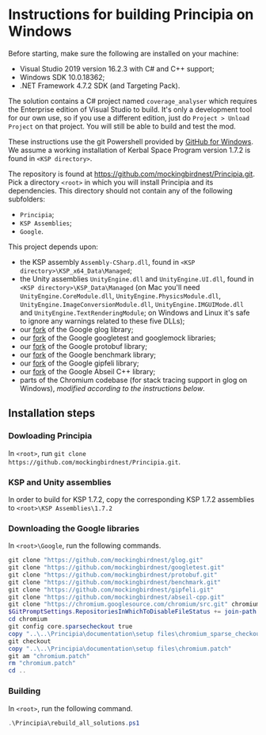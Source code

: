 # Instructions for building Principia on Windows

Before starting, make sure the following are installed on your machine:
* Visual Studio 2019 version 16.2.3 with C# and C++ support;
* Windows SDK 10.0.18362;
* .NET Framework 4.7.2 SDK (and Targeting Pack).

The solution contains a C# project named `coverage_analyser` which requires
the Enterprise edition of Visual Studio to build.  It's only a development
tool for our own use, so if you use a different edition, just do 
`Project > Unload Project` on that project.  You will still be able to build 
and test the mod.

These instructions use the git Powershell provided by [GitHub for Windows](https://windows.github.com/).
We assume a working installation of Kerbal Space Program version 1.7.2 is found in `<KSP directory>`.

The repository is found at https://github.com/mockingbirdnest/Principia.git.
Pick a directory `<root>` in which you will install Principia and its
dependencies.
This directory should not contain any of the following subfolders:
- `Principia`;
- `KSP Assemblies`;
- `Google`.

This project depends upon:
- the KSP assembly `Assembly-CSharp.dll`, found in `<KSP directory>\KSP_x64_Data\Managed`;
- the Unity assemblies `UnityEngine.dll` and `UnityEngine.UI.dll`, found in
  `<KSP directory>\KSP_Data\Managed` (on Mac you'll need `UnityEngine.CoreModule.dll`,
  `UnityEngine.PhysicsModule.dll`, `UnityEngine.ImageConversionModule.dll`,
  `UnityEngine.IMGUIMode.dll` and `UnityEngine.TextRenderingModule`; on Windows and Linux
  it's safe to ignore any warnings related to these five DLLs);
- our [fork](https://github.com/mockingbirdnest/glog) of the Google glog
  library;
- our [fork](https://github.com/mockingbirdnest/googletest) of the Google googletest
  and googlemock libraries;
- our [fork](https://github.com/mockingbirdnest/protobuf) of the Google
  protobuf library;
- our [fork](https://github.com/mockingbirdnest/benchmark) of the Google
  benchmark library;
- our [fork](https://github.com/mockingbirdnest/gipfeli) of the Google gipfeli library;
- our [fork](https://github.com/mockingbirdnest/abseil-cpp) of the Google Abseil C++ library;
- parts of the Chromium codebase (for stack tracing support in glog on Windows),
  *modified according to the instructions below*.

## Installation steps

### Dowloading Principia

In `<root>`, run `git clone https://github.com/mockingbirdnest/Principia.git`.

### KSP and Unity assemblies

In order to build for KSP 1.7.2, copy the corresponding KSP 1.7.2 assemblies to `<root>\KSP Assemblies\1.7.2`

### Downloading the Google libraries

In `<root>\Google`, run the following commands.
```powershell
git clone "https://github.com/mockingbirdnest/glog.git"
git clone "https://github.com/mockingbirdnest/googletest.git"
git clone "https://github.com/mockingbirdnest/protobuf.git"
git clone "https://github.com/mockingbirdnest/benchmark.git"
git clone "https://github.com/mockingbirdnest/gipfeli.git"
git clone "https://github.com/mockingbirdnest/abseil-cpp.git"
git clone "https://chromium.googlesource.com/chromium/src.git" chromium -n --depth 1 -b "40.0.2193.1"
$GitPromptSettings.RepositoriesInWhichToDisableFileStatus += join-path  (gi -path .).FullName chromium
cd chromium
git config core.sparsecheckout true
copy "..\..\Principia\documentation\setup files\chromium_sparse_checkout.txt" ".git/info/sparse-checkout"
git checkout
copy "..\..\Principia\documentation\setup files\chromium.patch"
git am "chromium.patch"
rm "chromium.patch"
cd ..
```
### Building

In `<root>`, run the following command.
```powershell
.\Principia\rebuild_all_solutions.ps1
```
